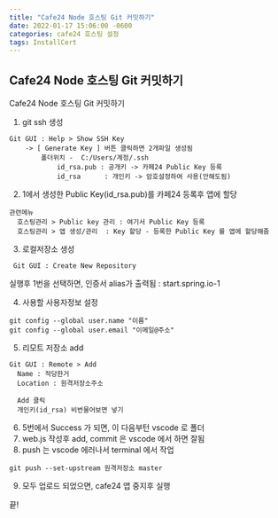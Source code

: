 ```yaml
---
title: "Cafe24 Node 호스팅 Git 커밋하기"
date: 2022-01-17 15:06:00 -0600
categories: cafe24 호스팅 설정
tags: InstallCert
---
```

Cafe24 Node 호스팅 Git 커밋하기
---

Cafe24 Node 호스팅 Git 커밋하기 

1. git ssh 생성
```
Git GUI : Help > Show SSH Key 
    -> [ Generate Key ] 버튼 클릭하면 2개파일 생성됨 
        폴더위치 -  C:/Users/계정/.ssh
            id_rsa.pub : 공개키 -> 카페24 Public Key 등록
            id_rsa      : 개인키 -> 암호설정하여 사용(안해도됨)
```

2. 1에서 생성한 Public Key(id_rsa.pub)를 카페24 등록후 앱에 할당
```
관련메뉴
  호스팅관리 > Public key 관리 : 여기서 Public Key 등록
  호스팅관리 > 앱 생성/관리  : Key 할당 - 등록한 Public Key 를 앱에 할당해줌
```

3. 로컬저장소 생성 
```
 Git GUI : Create New Repository
```

실행후 1번을 선택하면, 인증서 alias가 출력됨 : start.spring.io-1

4. 사용할 사용자정보 설정
```
git config --global user.name "이름"
git config --global user.email "이메일@주소" 
```

5. 리모트 저장소 add
```
Git GUI : Remote > Add
  Name : 적당한거
  Location : 원격저장소주소
  
  Add 클릭
  개인키(id_rsa) 비번물어보면 넣기
```

6. 5번에서 Success 가 되면, 이 다음부턴 vscode 로 폴더
7. web.js 작성후 add, commit 은 vscode 에서 하면 잘됨
8. push 는 vscode 에러나서 terminal 에서 작업
```
git push --set-upstream 원격저장소 master
```
9. 모두 업로드 되었으면, cafe24 앱 중지후 실행

끝!
